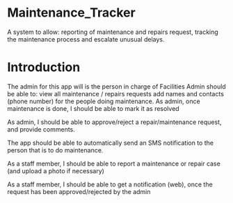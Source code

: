 # Maintenance_Tracker 

A system to allow: reporting of maintenance and repairs request,
				   tracking the maintenance process and escalate unusual delays.
				   
# Introduction

The admin for this app will is the person in charge of Facilities
Admin should be able to: view all maintenance / repairs requests
						 add names and contacts (phone number) for the people doing maintenance.
As admin, once maintenance is done, I should be able to mark it as resolved

As admin, I should be able to approve/reject a repair/maintenance request, and provide comments.

The app should be able to automatically send an SMS notification to the person that is to do maintenance. 

As a staff member, I should be able to report a maintenance or repair case (and upload a photo if necessary)

As a staff member, I should be able to get a notification (web), once the request has been approved/rejected by the admin

